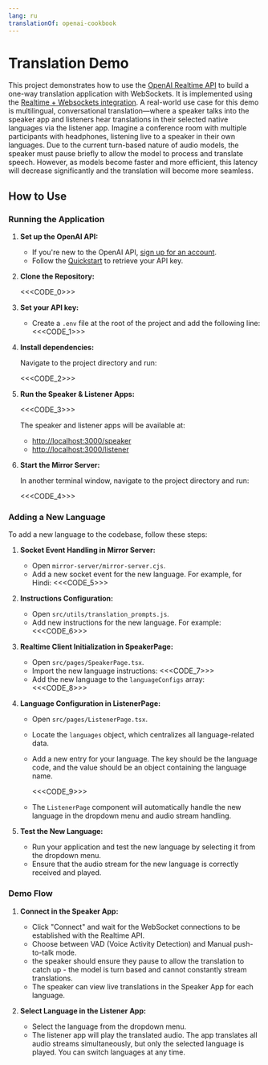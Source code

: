 ```yaml
---
lang: ru
translationOf: openai-cookbook
---
```


# Translation Demo

This project demonstrates how to use the [OpenAI Realtime API](https://platform.openai.com/docs/guides/realtime) to build a one-way translation application with WebSockets. It is implemented using the [Realtime + Websockets integration](https://platform.openai.com/docs/guides/realtime-websocket). A real-world use case for this demo is multilingual, conversational translation—where a speaker talks into the speaker app and listeners hear translations in their selected native languages via the listener app. Imagine a conference room with multiple participants with headphones, listening live to a speaker in their own languages. Due to the current turn-based nature of audio models, the speaker must pause briefly to allow the model to process and translate speech. However, as models become faster and more efficient, this latency will decrease significantly and the translation will become more seamless.

## How to Use

### Running the Application

1. **Set up the OpenAI API:**

   - If you're new to the OpenAI API, [sign up for an account](https://platform.openai.com/signup).
   - Follow the [Quickstart](https://platform.openai.com/docs/quickstart) to retrieve your API key.

2. **Clone the Repository:**

   <<&lt;CODE_0&gt;>>

3. **Set your API key:**

   - Create a `.env` file at the root of the project and add the following line:
     <<&lt;CODE_1&gt;>>

4. **Install dependencies:**

   Navigate to the project directory and run:

   <<&lt;CODE_2&gt;>>

5. **Run the Speaker & Listener Apps:**

   <<&lt;CODE_3&gt;>>

   The speaker and listener apps will be available at:
   - [http://localhost:3000/speaker](http://localhost:3000/speaker)
   - [http://localhost:3000/listener](http://localhost:3000/listener)

6. **Start the Mirror Server:**

   In another terminal window, navigate to the project directory and run:

   <<&lt;CODE_4&gt;>>

### Adding a New Language

To add a new language to the codebase, follow these steps:

1. **Socket Event Handling in Mirror Server:**

   - Open `mirror-server/mirror-server.cjs`.
   - Add a new socket event for the new language. For example, for Hindi:
     <<&lt;CODE_5&gt;>>

2. **Instructions Configuration:**

   - Open `src/utils/translation_prompts.js`.
   - Add new instructions for the new language. For example:
     <<&lt;CODE_6&gt;>>

3. **Realtime Client Initialization in SpeakerPage:**

   - Open `src/pages/SpeakerPage.tsx`.
   - Import the new language instructions:
     <<&lt;CODE_7&gt;>>
   - Add the new language to the `languageConfigs` array:
     <<&lt;CODE_8&gt;>>

4. **Language Configuration in ListenerPage:**

   - Open `src/pages/ListenerPage.tsx`.
   - Locate the `languages` object, which centralizes all language-related data.
   - Add a new entry for your language. The key should be the language code, and the value should be an object containing the language name.

     <<&lt;CODE_9&gt;>>

   - The `ListenerPage` component will automatically handle the new language in the dropdown menu and audio stream handling.

5. **Test the New Language:**

   - Run your application and test the new language by selecting it from the dropdown menu.
   - Ensure that the audio stream for the new language is correctly received and played.

### Demo Flow

1. **Connect in the Speaker App:**

   - Click "Connect" and wait for the WebSocket connections to be established with the Realtime API.
   - Choose between VAD (Voice Activity Detection) and Manual push-to-talk mode.
   - the speaker should ensure they pause to allow the translation to catch up - the model is turn based and cannot constantly stream translations. 
   - The speaker can view live translations in the Speaker App for each language. 

2. **Select Language in the Listener App:**

   - Select the language from the dropdown menu.
   - The listener app will play the translated audio. The app translates all audio streams simultaneously, but only the selected language is played. You can switch languages at any time. 